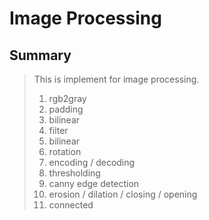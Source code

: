 # Image Processing

## Summary 
> This is implement for image processing.
> 01. rgb2gray
> 02. padding
> 03. bilinear
> 04. filter
> 05. bilinear
> 06. rotation
> 07. encoding / decoding
> 08. thresholding
> 09. canny edge detection
> 10. erosion / dilation / closing / opening
> 11. connected
